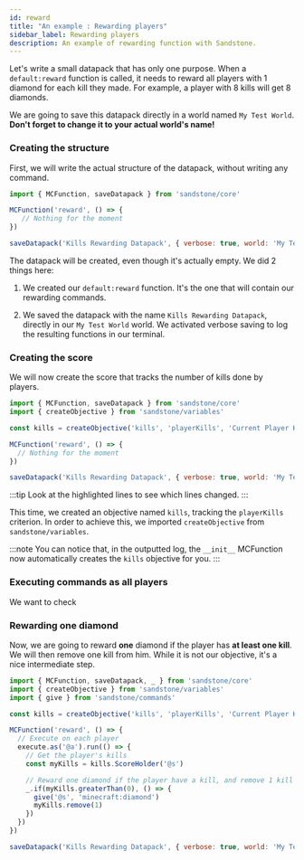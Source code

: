 ```yaml
---
id: reward
title: "An example : Rewarding players"
sidebar_label: Rewarding players
description: An example of rewarding function with Sandstone.
---
```


Let's write a small datapack that has only one purpose. When a `default:reward` function is called, it needs to reward all players with 1 diamond for each kill they made. For example, a player with 8 kills will get 8 diamonds.

We are going to save this datapack directly in a world named `My Test World`. **Don't forget to change it to your actual world's name!**

### Creating the structure

First, we will write the actual structure of the datapack, without writing any command.

```js
import { MCFunction, saveDatapack } from 'sandstone/core'

MCFunction('reward', () => {
   // Nothing for the moment
})

saveDatapack('Kills Rewarding Datapack', { verbose: true, world: 'My Test World' })
```

The datapack will be created, even though it's actually empty. We did 2 things here:

1. We created our `default:reward` function. It's the one that will contain our rewarding commands.

2. We saved the datapack with the name `Kills Rewarding Datapack`, directly in our `My Test World` world. We activated verbose saving to log the resulting functions in our terminal.

### Creating the score

We will now create the score that tracks the number of kills done by players.

```js {4}
import { MCFunction, saveDatapack } from 'sandstone/core'
import { createObjective } from 'sandstone/variables'

const kills = createObjective('kills', 'playerKills', 'Current Player Kills')

MCFunction('reward', () => {
  // Nothing for the moment
})

saveDatapack('Kills Rewarding Datapack', { verbose: true, world: 'My Test World' })
```

:::tip
Look at the highlighted lines to see which lines changed.
:::

This time, we created an objective named `kills`, tracking the `playerKills` criterion. In order to achieve this, we imported `createObjective` from `sandstone/variables`. 

:::note
You can notice that, in the outputted log, the `__init__` MCFunction now automatically creates the `kills` objective for you.
:::

### Executing commands as all players

We want to check

### Rewarding one diamond

Now, we are going to reward **one** diamond if the player has **at least one kill**. We will then remove one kill from him. While it is not our objective, it's a nice intermediate step.

```js
import { MCFunction, saveDatapack, _ } from 'sandstone/core'
import { createObjective } from 'sandstone/variables'
import { give } from 'sandstone/commands'

const kills = createObjective('kills', 'playerKills', 'Current Player Kills')

MCFunction('reward', () => {
  // Execute on each player
  execute.as('@a').run(() => {
    // Get the player's kills
    const myKills = kills.ScoreHolder('@s')

    // Reward one diamond if the player have a kill, and remove 1 kill
    _.if(myKills.greaterThan(0), () => {
      give('@s', 'minecraft:diamond')
      myKills.remove(1)
    })
  })
})

saveDatapack('Kills Rewarding Datapack', { verbose: true, world: 'My Test World' })
```

